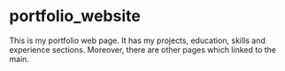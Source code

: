# portfolio_website
This is my portfolio web page. It has my projects, education, skills and experience sections. Moreover, there are other pages which linked to the main.
